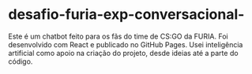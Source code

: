 # desafio-furia-exp-conversacional-
Este é um chatbot feito para os fãs do time de CS:GO da FURIA. Foi desenvolvido com React e publicado no GitHub Pages. Usei inteligência artificial como apoio na criação do projeto, desde ideias até a parte do código.
